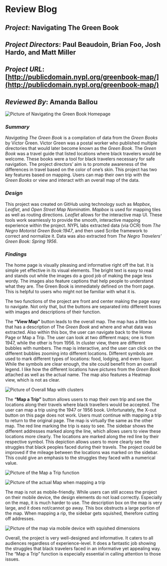# Review Blog

## *Project*: Navigating The Green Book

## *Project Directors*: Paul Beaudoin, Brian Foo, Josh Hardo, and Matt Miller  

## *Project URL*: [http://publicdomain.nypl.org/greenbook-map/](http://publicdomain.nypl.org/greenbook-map/)

## *Reviewed By*: Amanda Ballou

![Picture of Navigating the Green Book Homepage](https://raw.githubusercontent.com/amandaballou/Amanda-Ballou/main/images/GreenBook%20Cover%20Blog.PNG)

### *Summary* 

*Navigating The Green Book* is a compilation of data from the *Green Books* by Victor Green.  Victor Green was a postal worker who published multiple directories that would later become known as the *Green Book*.  The *Green Book* was a travel guide that listed locations where black travelers would be welcome.  These books were a tool for black travelers necessary for safe navigation.  The project directors’ aim is to promote awareness of the differences in travel based on the color of one’s skin.  This project has two key features based on mapping.  Users can map their own trip with the *Green Books* or view and interact with an overall map of the data. 

### *Design*

This project was created on GitHub using technology such as *Mapbox*, *Leaflet*, and *Open Street Map Nominatim*.   *Mapbox* is used for mapping tiles as well as routing directions.  *Leaflet* allows for the interactive map UI.  These tools work seamlessly to provide the smooth, interactive mapping experience within the project.  NYPL labs extracted data (via OCR) from *The Negro Motorist Green Book:1947*, and then used Scribe framework to correct and normalize it.  Data was also extracted from *The Negro Travelers’ Green Book: Spring 1956*. 

### *Findings*

The home page is visually pleasing and informative right off the bat.  It is simple yet effective in its visual elements.  The bright text is easy to read and stands out while the images do a good job of making the page less wordy.  The images also feature captions that help people to understand what they are.  The Green Book is immediately defined on the front page.  This is helpful to users who might not be familiar with what it is. 

The two functions of the project are front and center making the page easy to navigate.  Not only that, but the buttons are separated into different boxes with images and descriptions of their function.  

The **“View Map”** button leads to the overall map.  The map has a little box that has a description of The *Green Book* and where and what data was extracted.  Also within this box, the user can navigate back to the Home Page or Map a Trip.  The user can look at two different maps; one is from 1947, while the other is from 1956.  In cluster view, there are different bubbles with numbers.  The map is interactive, and the user can click on the different bubbles zooming into different locations.  Different symbols are used to mark different types of locations: food, lodging, and even liquor.  While the symbols are clear enough, the site could benefit from an overall legend.  I like how the different locations have pictures from the *Green Book* attached as well as the actual name.  The map also features a Heatmap view, which is not as clear.

![Picture of Overall Map with clusters](https://raw.githubusercontent.com/amandaballou/Amanda-Ballou/main/images/Map%20GreenBook.PNG) 

The **“Map a Trip”** button allows users to map their own trip and see the locations along their travels where black travellers would be accepted.  The user can map a trip using the 1947 or 1956 book.  Unfortunately, the X-out button on this page does not work.  Users must continue with mapping a trip to return to the original page.  The map is virtually the same as the other map.  The red line marking the trip is easy to see.  The sidebar shows the different addresses marked along the line, which allows users to view these locations more clearly.  The locations are marked along the red line by their respective symbol.  This depiction allows users to more clearly see the struggles that black peoples faced during their travels.  The project could be improved if the mileage between the locations was marked on the sidebar.  This could give an emphasis to the struggles they faced with a numerical value.

![Picture of the Map a Trip function](https://raw.githubusercontent.com/amandaballou/Amanda-Ballou/main/images/MapTrip%20%20GreenBook.PNG) 

![Picture of the actual Map when mapping a trip](https://raw.githubusercontent.com/amandaballou/Amanda-Ballou/main/images/Map%20w.%20Path%20GreenBook.PNG) 

The map is not as mobile-friendly.  While users can still access the project on their mobile device, the design elements do not load correctly.  Especially on the map, it is much harder to use.  The description box on the map is very large, and it does not/cannot go away.  This box obstructs a large portion of the map.  When mapping a rip, the sidebar gets squished, therefore cutting off addresses.

![Picture of the map via mobile device with squished dimensions](https://raw.githubusercontent.com/amandaballou/Amanda-Ballou/main/images/Mobile%201%20Green%20Book%20Blog.png) 

Overall, the project is very well-designed and informative.  It caters to all audiences regardless of experience-level.  It does a fantastic job showing the struggles that black travelers faced in an informative yet appealing way.  The “Map a Trip” function is especially essential in calling attention to those issues.    

